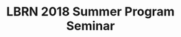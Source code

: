 ---
layout: post
title: LBRN 2018 Summer Program Seminar
categories: events
eventDate: July 10, 2018
startTime: 9:00am
endTime: 12:00pm
description: LBRN Summer Program seminars every Tuesday from 9 AM - 11 AM at LSU Life Sciences Annex room A101 Auditorium. This Tuesday, July 10th, 2018 we have the speaker- Dr. Yong-Hwan Lee, from LSU's Department of Biological Sciences and Dr. Becky Carmichael, on "Telling the Research Story" from LSU's Communication across the Curriculum (CxC).
---